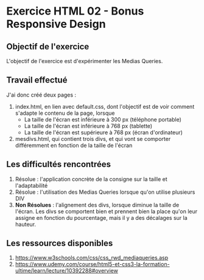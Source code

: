 # Exercice HTML 02 - Bonus Responsive Design

## Objectif de l'exercice
L'objectif de l'exercice est d'expérimenter les Medias Queries.

## Travail effectué
J'ai donc créé deux pages :
1. index.html, en lien avec default.css, dont l'objectif est de voir comment s'adapte le contenu de la page, lorsque 
    - La taille de l'écran est inférieure à 300 px (téléphone portable)
    - La taille de l'écran est inférieure à 768 px (tablette)
    - La taille de l'écran est supérieure à 768 px (écran d'ordinateur)
2. mesdivs.html, qui contient trois divs, et qui vont se comporter différemment en fonction de la taille de l'écran

## Les difficultés rencontrées
1. Résolue : l'application concrète de la consigne sur la taille et l'adaptabilité
2. Résolue : l'utilisation des Medias Queries lorsque qu'on utilise plusieurs DIV
3. **Non Résolues** : l'alignement des divs, lorsque diminue la taille de l'écran. Les divs se comportent bien et prennent bien la place qu'on leur assigne en fonction du pourcentage, mais il y a des décalages sur la hauteur.

## Les ressources disponibles
1. https://www.w3schools.com/css/css_rwd_mediaqueries.asp
2. https://www.udemy.com/course/html5-et-css3-la-formation-ultime/learn/lecture/10392288#overview